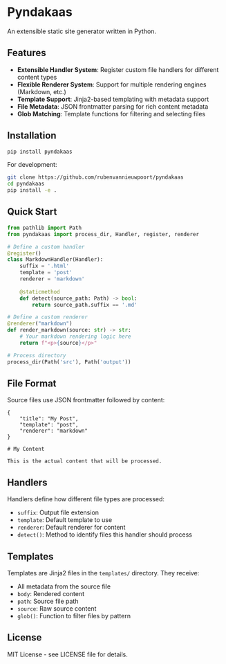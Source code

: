 # Pyndakaas

An extensible static site generator written in Python.

## Features

- **Extensible Handler System**: Register custom file handlers for different content types
- **Flexible Renderer System**: Support for multiple rendering engines (Markdown, etc.)
- **Template Support**: Jinja2-based templating with metadata support
- **File Metadata**: JSON frontmatter parsing for rich content metadata
- **Glob Matching**: Template functions for filtering and selecting files

## Installation

```bash
pip install pyndakaas
```

For development:

```bash
git clone https://github.com/rubenvannieuwpoort/pyndakaas
cd pyndakaas
pip install -e .
```

## Quick Start

```python
from pathlib import Path
from pyndakaas import process_dir, Handler, register, renderer

# Define a custom handler
@register()
class MarkdownHandler(Handler):
    suffix = '.html'
    template = 'post'
    renderer = 'markdown'
    
    @staticmethod
    def detect(source_path: Path) -> bool:
        return source_path.suffix == '.md'

# Define a custom renderer
@renderer("markdown")
def render_markdown(source: str) -> str:
    # Your markdown rendering logic here
    return f"<p>{source}</p>"

# Process directory
process_dir(Path('src'), Path('output'))
```

## File Format

Source files use JSON frontmatter followed by content:

```
{
    "title": "My Post",
    "template": "post",
    "renderer": "markdown"
}

# My Content

This is the actual content that will be processed.
```

## Handlers

Handlers define how different file types are processed:

- `suffix`: Output file extension
- `template`: Default template to use
- `renderer`: Default renderer for content
- `detect()`: Method to identify files this handler should process

## Templates

Templates are Jinja2 files in the `templates/` directory. They receive:

- All metadata from the source file
- `body`: Rendered content
- `path`: Source file path
- `source`: Raw source content
- `glob()`: Function to filter files by pattern

## License

MIT License - see LICENSE file for details.